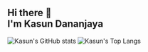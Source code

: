 ## Hi there 👋<br>I'm Kasun Dananjaya

![Kasun's GitHub stats](https://github-readme-stats.vercel.app/api?username=kasunicts48&theme=github_dark&show_icons=true&layout=compact)
![Kasun's Top Langs](https://github-readme-stats.vercel.app/api/top-langs/?username=kasunicts48&theme=github_dark&show_icons=true&layout=compact)




<!--
**kasunicts48/kasunicts48** is a ✨ _special_ ✨ repository because its `README.md` (this file) appears on your GitHub profile.

Here are some ideas to get you started:

- 🔭 I’m currently working on ...
- 🌱 I’m currently learning ...
- 👯 I’m looking to collaborate on ...
- 🤔 I’m looking for help with ...
- 💬 Ask me about ...
- 📫 How to reach me: ...
- 😄 Pronouns: ...
- ⚡ Fun fact: ...
-->
